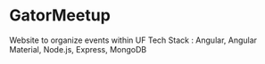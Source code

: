 # GatorMeetup
Website to organize events within UF
Tech Stack : Angular, Angular Material, Node.js, Express, MongoDB

